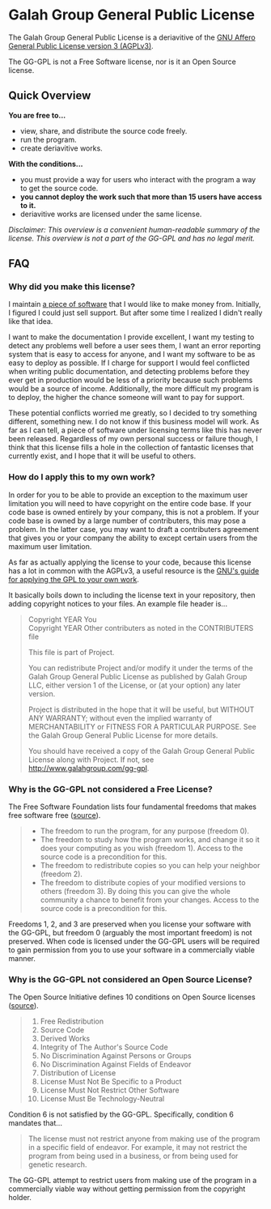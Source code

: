 # Galah Group General Public License

The Galah Group General Public License is a deriavitive of the [GNU Affero General Public License version 3 (AGPLv3)](http://www.gnu.org/licenses/agpl.html).

The GG-GPL is not a Free Software license, nor is it an Open Source license.

## Quick Overview

**You are free to...**

 * view, share, and distribute the source code freely.
 * run the program.
 * create deriavitive works.

**With the conditions...**

 * you must provide a way for users who interact with the program a way to get the source code.
 * **you cannot deploy the work such that more than 15 users have access to it.**
 * deriavitive works are licensed under the same license.

*Disclaimer: This overview is a convenient human-readable summary of the license. This overview is not a part of the GG-GPL and has no legal merit.*

## FAQ

### Why did you make this license?

I maintain [a piece of software](https://github.com/galah-group/galah) that I would like to make money from. Initially, I figured I could just sell support. But after some time I realized I didn't really like that idea.

I want to make the documentation I provide excellent, I want my testing to detect any problems well before a user sees them, I want an error reporting system that is easy to access for anyone, and I want my software to be as easy to deploy as possible. If I charge for support I would feel conflicted when writing public documentation, and detecting problems before they ever get in production would be less of a priority because such problems would be a source of income. Additionally, the more difficult my program is to deploy, the higher the chance someone will want to pay for support.

These potential conflicts worried me greatly, so I decided to try something different, something new. I do not know if this business model will work. As far as I can tell, a piece of software under licensing terms like this has never been released. Regardless of my own personal success or failure though, I think that this license fills a hole in the collection of fantastic licenses that currently exist, and I hope that it will be useful to others.

### How do I apply this to my own work?

In order for you to be able to provide an exception to the maximum user limitation you will need to have copyright on the entire code base. If your code base is owned entirely by your company, this is not a problem. If your code base is owned by a large number of contributers, this may pose a problem. In the latter case, you may want to draft a contributers agreement that gives you or your company the ability to except certain users from the maximum user limitation.

As far as actually applying the license to your code, because this license has a lot in common with the AGPLv3, a useful resource is the [GNU's guide for applying the GPL to your own work](http://www.gnu.org/licenses/gpl-howto.html).

It basically boils down to including the license text in your repository, then adding copyright notices to your files. An example file header is...

> Copyright YEAR You  
> Copyright YEAR Other contributers as noted in the CONTRIBUTERS file
>
> This file is part of Project.
>
> You can redistribute Project and/or modify it under the terms of the Galah Group General Public License as published by Galah Group LLC, either version 1 of the License, or (at your option) any later version.
>
> Project is distributed in the hope that it will be useful, but WITHOUT ANY WARRANTY; without even the implied warranty of MERCHANTABILITY or FITNESS FOR A PARTICULAR PURPOSE.  See the Galah Group General Public License for more details.
>
> You should have received a copy of the Galah Group General Public License along with Project.  If not, see <http://www.galahgroup.com/gg-gpl>.

### Why is the GG-GPL not considered a Free License?

The Free Software Foundation lists four fundamental freedoms that makes free software free ([source](http://www.gnu.org/philosophy/free-sw.html)).

 > * The freedom to run the program, for any purpose (freedom 0).
 > * The freedom to study how the program works, and change it so it does your computing as you wish (freedom 1). Access to the source code is a precondition for this.
 > * The freedom to redistribute copies so you can help your neighbor (freedom 2).
 > * The freedom to distribute copies of your modified versions to others (freedom 3). By doing this you can give the whole community a chance to benefit from your changes. Access to the source code is a precondition for this.

Freedoms 1, 2, and 3 are preserved when you license your software with the GG-GPL, but freedom 0 (arguably the most important freedom) is not preserved. When code is licensed under the GG-GPL users will be required to gain permission from you to use your software in a commercially viable manner.

### Why is the GG-GPL not considered an Open Source License?

The Open Source Initiative defines 10 conditions on Open Source licenses ([source](http://opensource.org/osd)).

 > 1. Free Redistribution
 > 2. Source Code
 > 3. Derived Works
 > 4. Integrity of The Author's Source Code
 > 5. No Discrimination Against Persons or Groups
 > 6. No Discrimination Against Fields of Endeavor
 > 7. Distribution of License
 > 8. License Must Not Be Specific to a Product
 > 9. License Must Not Restrict Other Software
 > 10. License Must Be Technology-Neutral

Condition 6 is not satisfied by the GG-GPL. Specifically, condition 6 mandates that...

 > The license must not restrict anyone from making use of the program in a specific field of endeavor. For example, it may not restrict the program from being used in a business, or from being used for genetic research.

The GG-GPL attempt to restrict users from making use of the program in a commercially viable way without getting permission from the copyright holder.
